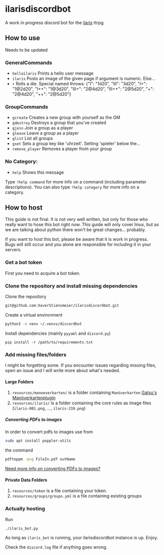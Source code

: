 # ilarisdiscordbot
A work in progress discord bot for the [ilaris](https://ilarisblog.wordpress.com/downloads/) ttrpg.

## How to use
Needs to be updated

### GeneralCommands
  - `helloilaris` Prints a hello user message   
  - `ilaris`        Posts an image of the given page if argument is numeric. Else...
  - `r`             Rolls a die. Special named throws: {"I": "1d20", "III": "3d20", "I+": "1@2d20", "I++": "1@3d20", "III+": "2@4d20", "III++": "2@5d20",
                       "+": "2@4d20", "++": "2@5d20"}
### GroupCommands
  - `gcreate`       Creates a new group with yourself as the GM
  - `gdestroy`      Destroys a group that you've created
  - `gjoin`         Join a group as a player
  - `gleave`        Leave a group as a player
  - `glist`         List all groups
  - `gset`          Sets a group key like 'uhrzeit'. Setting 'spieler' below the...
  - `remove_player` Removes a player from your group 
### No Category:
  - `help`          Shows this message

Type `!help command` for more info on a command (including parameter descriptions).
You can also type `!help category` for more info on a category.

## How to host
This guide is not final. It is not very well written, but only for those who really want
to hose this bot right now. This guide will only cover linux, but as we are talking about
python there won't be great changes... probably.

If you want to host this bot, please be aware that it is work in progress.
Bugs will still occur and you alone are responsible for including it in your servers.

### Get a bot token
First you need to acquire a bot token.

### Clone the repository and install missing dependencies
Clone the repository
```sh
git@github.com:XaverStiensmeier/ilarisdiscordbot.git
```
Create a virtual environment
```sh
python3 -m venv ~/.venvs/discordbot
```
Install dependencies (mainly `pyyaml` and `discord.py`)
```
pip install -r /path/to/requirements.txt
```

### Add missing files/folders
I might be forgetting some. If you encounter issues regarding missing files,
open an issue and I will write more about what's needed.
#### Large Folders
1. `resources/manoeverkarten/` is a folder containing `Manöverkarten` [Gatsu's Manöverkartenplugin](https://dsaforum.de/viewtopic.php?p=2002977#p2002979)
2. `resources/ilaris/` is a folder containing the core rules as image files (`ilaris-001.png`, ..., `ilaris-219.png`)

##### Converting PDFs to images
In order to convert pdfs to images use from
```sh
sudo apt install poppler-utils
```
the command
```sh
pdftoppm -png FileIn.pdf outName
```
[Need more info on converting PDFs to images?](https://www.tecmint.com/convert-pdf-to-image-in-linux-commandline/)
#### Private Data Folders
1. `resources/token` is a file containing your token.
2. `resources/groups/groups.yml` is a file containing existing groups

### Actually hosting
Run
```sh
./ilaris_bot.py
```
As long as `ilaris_bot` is running, your ilarisdiscordbot instance is up. Enjoy.

Check the `discord.log` file if anything goes wrong.
